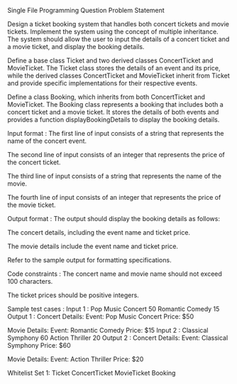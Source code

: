 Single File Programming Question
Problem Statement



Design a ticket booking system that handles both concert tickets and movie tickets. Implement the system using the concept of multiple inheritance. The system should allow the user to input the details of a concert ticket and a movie ticket, and display the booking details.



Define a base class Ticket and two derived classes ConcertTicket and MovieTicket. The Ticket class stores the details of an event and its price, while the derived classes ConcertTicket and MovieTicket inherit from Ticket and provide specific implementations for their respective events.



Define a class Booking, which inherits from both ConcertTicket and MovieTicket. The Booking class represents a booking that includes both a concert ticket and a movie ticket. It stores the details of both events and provides a function displayBookingDetails to display the booking details.

Input format :
The first line of input consists of a string that represents the name of the concert event.

The second line of input consists of an integer that represents the price of the concert ticket.

The third line of input consists of a string that represents the name of the movie.

The fourth line of input consists of an integer that represents the price of the movie ticket.

Output format :
The output should display the booking details as follows:

The concert details, including the event name and ticket price.

The movie details include the event name and ticket price.



Refer to the sample output for formatting specifications.

Code constraints :
The concert name and movie name should not exceed 100 characters.

The ticket prices should be positive integers.

Sample test cases :
Input 1 :
Pop Music Concert
50
Romantic Comedy
15
Output 1 :
Concert Details: 
Event: Pop Music Concert
Price: $50

Movie Details: 
Event: Romantic Comedy
Price: $15
Input 2 :
Classical Symphony
60
Action Thriller
20
Output 2 :
Concert Details: 
Event: Classical Symphony
Price: $60

Movie Details: 
Event: Action Thriller
Price: $20

Whitelist
Set 1:
Ticket
ConcertTicket
MovieTicket
Booking